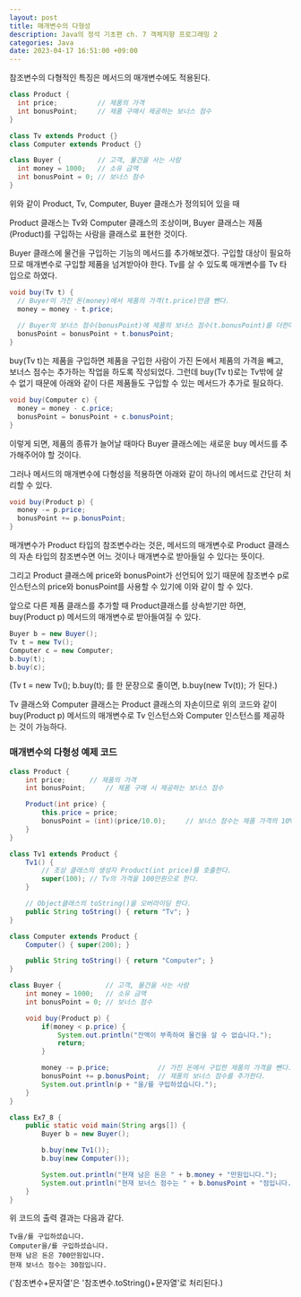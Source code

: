 ```yaml
---
layout: post
title: 매개변수의 다형성
description: Java의 정석 기초편 ch. 7 객체지향 프로그래밍 2
categories: Java
date: 2023-04-17 16:51:00 +09:00
---
```

참조변수의 다형적인 특징은 메서드의 매개변수에도 적용된다.

```java
class Product {
  int price;          // 제품의 가격
  int bonusPoint;     // 제품 구매시 제공하는 보너스 점수
}

class Tv extends Product {}
class Computer extends Product {}

class Buyer {         // 고객, 물건을 사는 사람
  int money = 1000;   // 소유 금액
  int bonusPoint = 0; // 보너스 점수
}
```

위와 같이 Product, Tv, Computer, Buyer 클래스가 정의되어 있을 때

Product 클래스는 Tv와 Computer 클래스의 조상이며, Buyer 클래스는 제품(Product)를 구입하는 사람을 클래스로 표현한 것이다.

Buyer 클래스에 물건을 구입하는 기능의 메서드를 추가해보겠다. 구입할 대상이 필요하므로 매개변수로 구입할 제품을 넘겨받아야 한다. Tv를 살 수 있도록 매개변수를 Tv 타입으로 하였다.

```java
void buy(Tv t) {
  // Buyer이 가진 돈(money)에서 제품의 가격(t.price)만큼 뺀다.
  money = money - t.price;
  
  // Buyer의 보너스 점수(bonusPoint)에 제품의 보너스 점수(t.bonusPoint)를 더한다.
  bonusPoint = bonusPoint + t.bonusPoint;
}
```

buy(Tv t)는 제품을 구입하면 제품을 구입한 사람이 가진 돈에서 제품의 가격을 빼고, 보너스 점수는 추가하는 작업을 하도록 작성되었다. 그런데 buy(Tv t)로는 Tv밖에 살 수 없기 때문에 아래와 같이 다른 제품들도 구입할 수 있는 메서드가 추가로 필요하다.

```java
void buy(Computer c) {
  money = money - c.price;
  bonusPoint = bonusPoint + c.bonusPoint;
}
```

이렇게 되면, 제품의 종류가 늘어날 때마다 Buyer 클래스에는 새로운 buy 메서드를 추가해주어야 할 것이다.

그러나 메서드의 매개변수에 다형성을 적용하면 아래와 같이 하나의 메서드로 간단히 처리할 수 있다.

```java
void buy(Product p) {
  money -= p.price;
  bonusPoint += p.bonusPoint;
}
```

매개변수가 Product 타입의 참조변수라는 것은, 메서드의 매개변수로 Product 클래스의 자손 타입의 참조변수면 어느 것이나 매개변수로 받아들일 수 있다는 뜻이다.

그리고 Product 클래스에 price와 bonusPoint가 선언되어 있기 때문에 참조변수 p로 인스턴스의 price와 bonusPoint를 사용할 수 있기에 이와 같이 할 수 있다.

앞으로 다른 제품 클래스를 추가할 때 Product클래스를 상속받기만 하면, buy(Product p) 메서드의 매개변수로 받아들여질 수 있다.

```java
Buyer b = new Buyer();
Tv t = new Tv();
Computer c = new Computer;
b.buy(t);
b.buy(c);
```

(Tv t = new Tv(); b.buy(t); 를 한 문장으로 줄이면, b.buy(new Tv(t)); 가 된다.)

Tv 클래스와 Computer 클래스는 Product 클래스의 자손이므로 위의 코드와 같이 buy(Product p) 메서드의 매개변수로 Tv 인스턴스와 Computer 인스턴스를 제공하는 것이 가능하다.


### 매개변수의 다형성 예제 코드

```java
class Product {
	int price;		// 제품의 가격 
	int bonusPoint;		// 제품 구매 시 제공하는 보너스 점수 

	Product(int price) {
		this.price = price;
		bonusPoint = (int)(price/10.0);		// 보너스 점수는 제품 가격의 10% 
	}
}

class Tv1 extends Product {
	Tv1() {
		// 조상 클래스의 생성자 Product(int price)를 호출한다. 
		super(100);	// Tv의 가격을 100만원으로 한다. 
	}

	// Object클래스의 toString()을 오버라이딩 한다. 
	public String toString() { return "Tv"; }
}

class Computer extends Product {
	Computer() { super(200); }

	public String toString() { return "Computer"; }
}

class Buyer {			// 고객, 물건을 사는 사람 
	int money = 1000;	// 소유 금액 
	int bonusPoint = 0;	// 보너스 점수 

	void buy(Product p) {
		if(money < p.price) {
			System.out.println("잔액이 부족하여 물건을 살 수 없습니다.");
			return;
		}

		money -= p.price;            // 가진 돈에서 구입한 제품의 가격을 뺀다. 
		bonusPoint += p.bonusPoint;  // 제품의 보너스 점수를 추가한다. 
		System.out.println(p + "을/를 구입하셨습니다.");
	}
}

class Ex7_8 {
	public static void main(String args[]) {
		Buyer b = new Buyer();

		b.buy(new Tv1());
		b.buy(new Computer());

		System.out.println("현재 남은 돈은 " + b.money + "만원입니다.");
		System.out.println("현재 보너스 점수는 " + b.bonusPoint + "점입니다.");
	}
}
```

위 코드의 출력 결과는 다음과 같다.

```
Tv을/를 구입하셨습니다.
Computer을/를 구입하셨습니다.
현재 남은 돈은 700만원입니다.
현재 보너스 점수는 30점입니다.
```

('참조변수+문자열'은 '참조변수.toString()+문자열'로 처리된다.)
